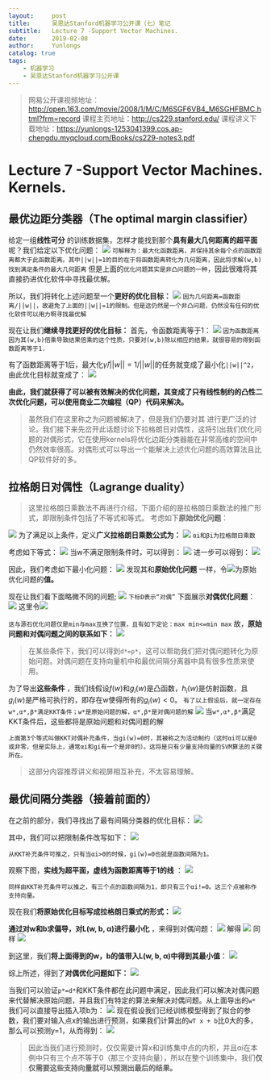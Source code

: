 ```yaml
---
layout:     post
title:      吴恩达Stanford机器学习公开课（七）笔记
subtitle:   Lecture 7 -Support Vector Machines. 
date:       2019-02-08
author:     Yunlongs
catalog: true
tags:
    - 机器学习
    - 吴恩达Stanford机器学习公开课
---
```


>网易公开课视频地址：http://open.163.com/movie/2008/1/M/C/M6SGF6VB4_M6SGHFBMC.html?frm=record
课程主页地址：http://cs229.stanford.edu/
课程讲义下载地址：https://yunlongs-1253041399.cos.ap-chengdu.myqcloud.com/Books/cs229-notes3.pdf


# Lecture 7 -Support Vector Machines. Kernels.
## 最优边距分类器（The optimal margin classifier）
给定一组**线性可分** 的训练数据集，怎样才能找到那个**具有最大几何距离的超平面**  呢？我们给定以下优化问题：
![](https://yunlongs-1253041399.cos.ap-chengdu.myqcloud.com/image/Stanford/lecture-7-1.jpg)
`可解释为：最大化函数距离，并保持其余每个点的函数距离都大于此函数距离。其中||w||=1的目的在于将函数距离转化为几何距离，因此将求解(w,b)找到满足条件的最大几何距离`
但是上面的`优化问题其实是非凸问题的一种`，因此很难将其直接扔进优化软件中寻找最优解。

所以，我们将转化上述问题至一个**更好的优化目标：**
![](https://yunlongs-1253041399.cos.ap-chengdu.myqcloud.com/image/Stanford/lecture-7-2.jpg)
`因为几何距离=函数距离/||w||，故避免了上面的||w||=1的限制。但是这仍然是一个非凸问题，仍然没有任何的优化软件可以用力啊寻找最优解`

现在让我们**继续寻找更好的优化目标：**
首先，令函数距离等于1：
![](https://yunlongs-1253041399.cos.ap-chengdu.myqcloud.com/image/Stanford/lecture-7-3.jpg)
`因为函数距离因为其(w,b)倍乘导致结果倍乘的这个性质，只要对(w,b)除以相应的结果，就很容易的得到函数距离等于1.`

有了函数距离等于1后，最大化$\hat{\gamma}/||w|| = 1/||w||$的任务就变成了最小化`||w||^2`，由此优化目标就变成了：
![](https://yunlongs-1253041399.cos.ap-chengdu.myqcloud.com/image/Stanford/lecture-7-4.jpg)

**由此，我们就获得了可以被有效解决的优化问题，其变成了只有线性制约的凸性二次优化问题，可以使用商业二次编程（QP）代码来解决。**
>虽然我们在这里称之为问题被解决了，但是我们仍要对其
进行更广泛的讨论。我们接下来先岔开此话题讨论下拉格朗日对偶性，这将引出我们优化问题的对偶形式，它在使用kernels将优化边距分类器能在非常高维的空间中仍然效率很高。对偶形式可以导出一个能解决上述优化问题的高效算法且比QP软件好的多。

## 拉格朗日对偶性（Lagrange duality）
>这里拉格朗日乘数法不再进行介绍，下面介绍的是拉格朗日乘数法的推广形式，即限制条件包括了不等式和等式。
考虑如下**原始优化问题**：

![](https://yunlongs-1253041399.cos.ap-chengdu.myqcloud.com/image/Stanford/lecture-7-5.jpg)
为了满足以上条件，定义**广义拉格朗日乘数公式为：**
![](https://yunlongs-1253041399.cos.ap-chengdu.myqcloud.com/image/Stanford/lecture-7-6.jpg)
`αi和βi为拉格朗日乘数`

考虑如下等式：
![](https://yunlongs-1253041399.cos.ap-chengdu.myqcloud.com/image/Stanford/lecture-7-7.jpg)
当w不满足限制条件时，可以得到：
![](https://yunlongs-1253041399.cos.ap-chengdu.myqcloud.com/image/Stanford/lecture-7-8.jpg)
进一步可以得到：
![](https://yunlongs-1253041399.cos.ap-chengdu.myqcloud.com/image/Stanford/lecture-7-9.jpg)

因此，我们考虑如下最小化问题：
![](https://yunlongs-1253041399.cos.ap-chengdu.myqcloud.com/image/Stanford/lecture-7-10.jpg)
发现其和**原始优化问题** 一样，令![](https://yunlongs-1253041399.cos.ap-chengdu.myqcloud.com/image/Stanford/lecture-7-11.jpg)为原始优化问题的**值。**

现在让我们看下面略微不同的问题;
![](https://yunlongs-1253041399.cos.ap-chengdu.myqcloud.com/image/Stanford/lecture-7-12.jpg)
`下标D表示“对偶”`
下面展示**对偶优化问题**：
![](https://yunlongs-1253041399.cos.ap-chengdu.myqcloud.com/image/Stanford/lecture-7-13.jpg)
这里令![](https://yunlongs-1253041399.cos.ap-chengdu.myqcloud.com/image/Stanford/lecture-7-14.jpg)

`这与源石优化问题仅是min与max互换了位置，且有如下定论：max min<=min max`
故，**原始问题和对偶问题之间的联系如下：**
![](https://yunlongs-1253041399.cos.ap-chengdu.myqcloud.com/image/Stanford/lecture-7-15.jpg)
>在某些条件下，我们可以得到`d*=p*`，这可以帮助我们把对偶问题转化为原始问题。对偶问题在支持向量机中和最优间隔分离器中具有很多性质来使用。
 
为了导出**这些条件** ，我们线假设$f(w)$和$g_i(w)$是凸函数，$h_i(w)$是仿射函数，且$g_i(w)$是严格可执行的，即存在w使得所有的$g_i(w)<0$。
`有了以上假设后，就一定存在w*,α*,β*满足KKT条件；w*是原始问题的解，α*,β*是对偶问题的解`
![](https://yunlongs-1253041399.cos.ap-chengdu.myqcloud.com/image/Stanford/lecture-7-16.jpg)
当`w*,α*,β*`满足KKT条件后，这些都将是原始问题和对偶问题的解

`上面第3个等式叫做KKT对偶补充条件，当gi(w)=0时，其被称之为活动制约（这时αi可以是0或非零，但是实际上，通常αi和gi有一个是非0的）。这将是只有少量支持向量的SVM算法的关键所在。`

>这部分内容推荐讲义和视屏相互补充，不太容易理解。


## 最优间隔分类器（接着前面的）
在之前的部分，我们寻找出了最有间隔分类器的优化目标：
![](https://yunlongs-1253041399.cos.ap-chengdu.myqcloud.com/image/Stanford/lecture-7-17.jpg)

其中，我们可以把限制条件改写如下：
![](https://yunlongs-1253041399.cos.ap-chengdu.myqcloud.com/image/Stanford/lecture-7-18.jpg)

`从KKT补充条件可推之，只有当αi>0的时候，gi(w)=0也就是函数间隔为1。`

观察下图，**实线为超平面，虚线为函数距离等于1的线** ：
![](https://yunlongs-1253041399.cos.ap-chengdu.myqcloud.com/image/Stanford/lecture-7-19.jpg)

`同样由KKT补充条件可以推之，有三个点的函数间隔为1，即只有三个αi!=0。这三个点被称作支持向量。`

现在我们**将原始优化目标写成拉格朗日乘式的形式：**
![](https://yunlongs-1253041399.cos.ap-chengdu.myqcloud.com/image/Stanford/lecture-7-20.jpg)

**通过对w和b求偏导，对L(w, b, α)进行最小化** ，来得到对偶问题：
![](https://yunlongs-1253041399.cos.ap-chengdu.myqcloud.com/image/Stanford/lecture-7-21.jpg)
解得
![](https://yunlongs-1253041399.cos.ap-chengdu.myqcloud.com/image/Stanford/lecture-7-22.jpg)
同样
![](https://yunlongs-1253041399.cos.ap-chengdu.myqcloud.com/image/Stanford/lecture-7-23.jpg)

到这里，我们**将上面得到的w，b的值带入L(w, b, α)中得到其最小值**：
![](https://yunlongs-1253041399.cos.ap-chengdu.myqcloud.com/image/Stanford/lecture-7-24.jpg)

综上所述，得到了**对偶优化问题如下：**
![](https://yunlongs-1253041399.cos.ap-chengdu.myqcloud.com/image/Stanford/lecture-7-25.jpg)

当我们可以验证`p*=d*`和KKT条件都在此问题中满足，因此我们可以解决对偶问题来代替解决原始问题，并且我们有特定的算法来解决对偶问题。从上面导出的`w*`我们可以直接导出插入项b为：
![](https://yunlongs-1253041399.cos.ap-chengdu.myqcloud.com/image/Stanford/lecture-7-26.jpg)
现在假设我们已经训练模型得到了拟合的参数，我们要对输入点x的输出进行预测，如果我们计算出的`wT x + b`比0大的多，那么可以预测y=1，从而得到：
![](https://yunlongs-1253041399.cos.ap-chengdu.myqcloud.com/image/Stanford/lecture-7-27.jpg)

>因此当我们进行预测时，仅仅需要计算x和训练集中点的内积，并且αi在本例中只有三个点不等于0（那三个支持向量），所以在整个训练集中，我们**仅仅需要这些支持向量就可以预测出最后的结果。**
